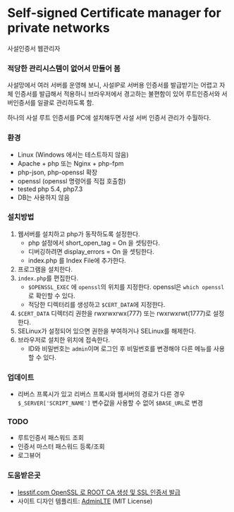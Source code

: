# Self-signed Certificate manager for private networks

사설인증서 웹관리자

### 적당한 관리시스템이 없어서 만들어 봄

사설망에서 여러 서버를 운영해 보니,
사설IP로 서버용 인증서를 발급받기는 어렵고
자체 인증서를 발급해서 적용하니 브라우저에서 경고하는 불편함이 있어
루트인증서와 서버인증서를 일괄로 관리하도록 함.

하나의 사설 루트 인증서를 PC에 설치해두면 사설 서버 인증서 관리가 수월하다.

### 환경

* Linux (Windows 에서는 테스트하지 않음)
* Apache + php 또는 Nginx + php-fpm
* php-json, php-openssl 확장
* openssl (openssl 명령어를 직접 호출함)
* tested php 5.4, php7.3
* DB는 사용하지 않음

### 설치방법

1. 웹서버를 설치하고 php가 동작하도록 설정한다.
   * php 설정에서 short_open_tag = On 을 셋팅한다.
   * 디버깅하려면 display_errors = On 을 셋팅한다.
   * index.php 를 Index File에 추가한다.
2. 프로그램을 설치한다.
3. `index.php`를 편집한다.
   * `$OPENSSL_EXEC` 에 `openssl`의 위치를 지정한다. openssl은 `which openssl`로 확인할 수 있다.
   * 적당한 디렉터리를 생성하고 `$CERT_DATA`에 지정한다.
4. `$CERT_DATA` 디렉터리 권한을 rwxrwxrwx(777) 또는 rwxrwxrwt(1777)로 설정한다.
5. SELinux가 설정되어 있으면 권한을 부여하거나 SELinux를 해제한다.
6. 브라우저로 설치한 위치에 접속한다.
    * ID와 비밀번호는 `admin`이며 로그인 후 비밀번호를 변경해야 다른 메뉴를 사용할 수 있다.

### 업데이트

* 리버스 프록시가 있고 리버스 프록시와 웹서버의 경로가 다른 경우 `$_SERVER['SCRIPT_NAME']` 변수값을 사용할 수 없어 `$BASE_URL`로 변경


### TODO

- 루트인증서 패스워드 조회
- 인증서 마스터 패스워드 등록/조회
- 로그뷰어

### 도움받은곳

* [lesstif.com OpenSSL 로 ROOT CA 생성 및 SSL 인증서 발급](https://www.lesstif.com/pages/viewpage.action?pageId=6979614)
* 사이트 디자인 템플리트: [AdminLTE](https://adminlte.io/) (MIT License)

